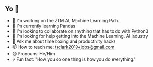 ## Yo 👋

- 🔭 I’m working on the ZTM AI, Machine Learning Path.
- 🌱 I’m currently learning Pandas
- 👯 I’m looking to collaborate on anything that has to do with Python3
- 🤔 I’m looking for help getting into the Machine Learning, AI Industry
- 💬 Ask me about time boxing and productivity hacks
- 📫 How to reach me: tsclark2019+jobs@gmail.com
- 😄 Pronouns: He/Him
- ⚡ Fun fact: "How you do one thing is how you do everything."
